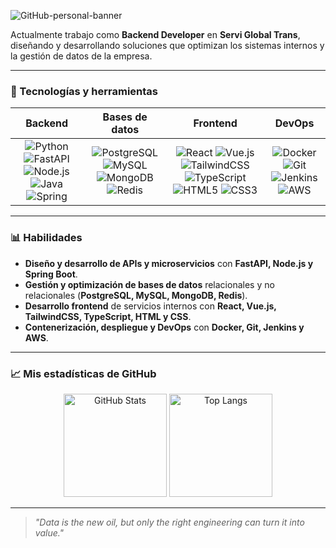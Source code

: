 ![GitHub-personal-banner](https://github.com/user-attachments/assets/510f769b-4487-4570-ad68-6081d0027a90)

Actualmente trabajo como **Backend Developer** en **Servi Global Trans**, diseñando y desarrollando soluciones que optimizan los sistemas internos y la gestión de datos de la empresa.

---

### 🚀 Tecnologías y herramientas

<div align="center">

| **Backend** | **Bases de datos** | **Frontend** | **DevOps** |
|-------------|-----------------|--------------|------------|
| <div align="center">![Python](https://img.shields.io/badge/Python-3776AB?logo=python&logoColor=white) ![FastAPI](https://img.shields.io/badge/FastAPI-009688?logo=fastapi&logoColor=white) ![Node.js](https://img.shields.io/badge/Node.js-339933?logo=node.js&logoColor=white) ![Java](https://img.shields.io/badge/Java-orange?style=flat&logo=openjdk) ![Spring](https://img.shields.io/badge/Spring-6DB33F?logo=spring&logoColor=white)</div> | <div align="center">![PostgreSQL](https://img.shields.io/badge/PostgreSQL-4169E1?logo=postgresql&logoColor=white) ![MySQL](https://img.shields.io/badge/MySQL-4479A1?logo=mysql&logoColor=white) ![MongoDB](https://img.shields.io/badge/MongoDB-47A248?logo=mongodb&logoColor=white) ![Redis](https://img.shields.io/badge/Redis-DC382D?logo=redis&logoColor=white)</div> | <div align="center">![React](https://img.shields.io/badge/React-61DAFB?logo=react&logoColor=black) ![Vue.js](https://img.shields.io/badge/Vue.js-4FC08D?logo=vue.js&logoColor=white) ![TailwindCSS](https://img.shields.io/badge/Tailwind-38B2AC?logo=tailwind-css&logoColor=white) ![TypeScript](https://img.shields.io/badge/TypeScript-3178C6?logo=typescript&logoColor=white) ![HTML5](https://img.shields.io/badge/HTML5-E34F26?logo=html5&logoColor=white) ![CSS3](https://img.shields.io/badge/CSS3-1572B6?logo=css3&logoColor=white)</div> | <div align="center">![Docker](https://img.shields.io/badge/Docker-2496ED?logo=docker&logoColor=white) ![Git](https://img.shields.io/badge/Git-F05032?logo=git&logoColor=white) ![Jenkins](https://img.shields.io/badge/Jenkins-D24939?logo=jenkins&logoColor=white) ![AWS](https://img.shields.io/badge/AWS-232F3E?logo=amazon-aws&logoColor=white)</div> |

</div>

---

### 📊 Habilidades

- **Diseño y desarrollo de APIs y microservicios** con **FastAPI, Node.js y Spring Boot**.  
- **Gestión y optimización de bases de datos** relacionales y no relacionales (**PostgreSQL, MySQL, MongoDB, Redis**).  
- **Desarrollo frontend** de servicios internos con **React, Vue.js, TailwindCSS, TypeScript, HTML y CSS**.  
- **Contenerización, despliegue y DevOps** con **Docker, Git, Jenkins y AWS**. 

---

### 📈 Mis estadísticas de GitHub
<div align="center">
  <img height="165" src="https://github-readme-stats.vercel.app/api?username=iiTzSenn&rank_icon=github&hide_title=true&hide_border=true&show_icons=true&bg_color=000000&title_color=ffffff&text_color=ffffff&icon_color=ffffff" alt="GitHub Stats" />
  <img height="165" src="https://github-readme-stats.vercel.app/api/top-langs/?username=iiTzSenn&hide_border=true&layout=compact&bg_color=000000&title_color=ffffff&text_color=ffffff" alt="Top Langs" />
</div>

---

> *"Data is the new oil, but only the right engineering can turn it into value."*
